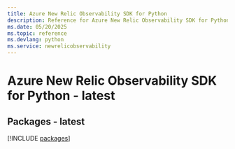 ```yaml
---
title: Azure New Relic Observability SDK for Python
description: Reference for Azure New Relic Observability SDK for Python
ms.date: 05/20/2025
ms.topic: reference
ms.devlang: python
ms.service: newrelicobservability
---
```

# Azure New Relic Observability SDK for Python - latest
## Packages - latest
[!INCLUDE [packages](new-relic-observability-index.md)]